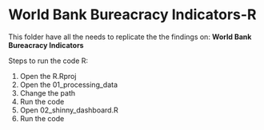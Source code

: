 # World Bank Bureacracy Indicators-R
This folder have all the needs to replicate the the findings on:
  **World Bank Bureacracy Indicators**

Steps to run the code R:
1. Open the R.Rproj
2. Open the 01_processing_data
3. Change the path
4. Run the code
5. Open 02_shinny_dashboard.R
6. Run the code
